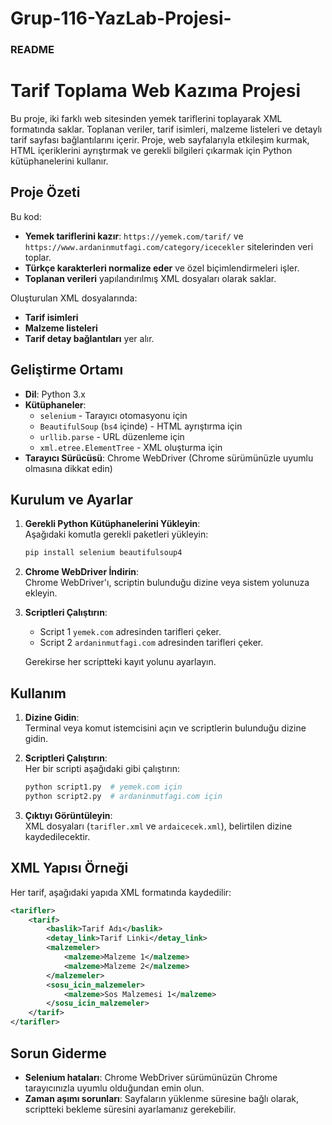 # Grup-116-YazLab-Projesi-
### README

# Tarif Toplama Web Kazıma Projesi

Bu proje, iki farklı web sitesinden yemek tariflerini toplayarak XML formatında saklar. Toplanan veriler, tarif isimleri, malzeme listeleri ve detaylı tarif sayfası bağlantılarını içerir. Proje, web sayfalarıyla etkileşim kurmak, HTML içeriklerini ayrıştırmak ve gerekli bilgileri çıkarmak için Python kütüphanelerini kullanır.

## Proje Özeti

Bu kod:
- **Yemek tariflerini kazır**: `https://yemek.com/tarif/` ve `https://www.ardaninmutfagi.com/category/icecekler` sitelerinden veri toplar.
- **Türkçe karakterleri normalize eder** ve özel biçimlendirmeleri işler.
- **Toplanan verileri** yapılandırılmış XML dosyaları olarak saklar.

Oluşturulan XML dosyalarında:
- **Tarif isimleri**
- **Malzeme listeleri**
- **Tarif detay bağlantıları** yer alır.

## Geliştirme Ortamı

- **Dil**: Python 3.x
- **Kütüphaneler**:
  - `selenium` - Tarayıcı otomasyonu için
  - `BeautifulSoup` (`bs4` içinde) - HTML ayrıştırma için
  - `urllib.parse` - URL düzenleme için
  - `xml.etree.ElementTree` - XML oluşturma için
- **Tarayıcı Sürücüsü**: Chrome WebDriver (Chrome sürümünüzle uyumlu olmasına dikkat edin)

## Kurulum ve Ayarlar

1. **Gerekli Python Kütüphanelerini Yükleyin**:  
   Aşağıdaki komutla gerekli paketleri yükleyin:
   ```bash
   pip install selenium beautifulsoup4
   ```

2. **Chrome WebDriver İndirin**:  
   Chrome WebDriver'ı, scriptin bulunduğu dizine veya sistem yolunuza ekleyin.

3. **Scriptleri Çalıştırın**:  
   - Script 1 `yemek.com` adresinden tarifleri çeker.
   - Script 2 `ardaninmutfagi.com` adresinden tarifleri çeker.

   Gerekirse her scriptteki kayıt yolunu ayarlayın.

## Kullanım

1. **Dizine Gidin**:  
   Terminal veya komut istemcisini açın ve scriptlerin bulunduğu dizine gidin.

2. **Scriptleri Çalıştırın**:  
   Her bir scripti aşağıdaki gibi çalıştırın:
   ```bash
   python script1.py  # yemek.com için
   python script2.py  # ardaninmutfagi.com için
   ```

3. **Çıktıyı Görüntüleyin**:  
   XML dosyaları (`tarifler.xml` ve `ardaicecek.xml`), belirtilen dizine kaydedilecektir.

## XML Yapısı Örneği

Her tarif, aşağıdaki yapıda XML formatında kaydedilir:

```xml
<tarifler>
    <tarif>
        <baslik>Tarif Adı</baslik>
        <detay_link>Tarif Linki</detay_link>
        <malzemeler>
            <malzeme>Malzeme 1</malzeme>
            <malzeme>Malzeme 2</malzeme>
        </malzemeler>
        <sosu_icin_malzemeler>
            <malzeme>Sos Malzemesi 1</malzeme>
        </sosu_icin_malzemeler>
    </tarif>
</tarifler>
```

## Sorun Giderme

- **Selenium hataları**: Chrome WebDriver sürümünüzün Chrome tarayıcınızla uyumlu olduğundan emin olun.
- **Zaman aşımı sorunları**: Sayfaların yüklenme süresine bağlı olarak, scriptteki bekleme süresini ayarlamanız gerekebilir.
